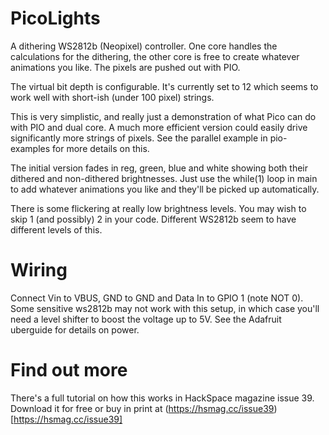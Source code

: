 # PicoLights

A dithering WS2812b (Neopixel) controller. One core handles the calculations for the dithering, the other core is free to create whatever animations you like. The pixels are pushed out with PIO.

The virtual bit depth is configurable. It's currently set to 12 which seems to work well with short-ish (under 100 pixel) strings.

This is very simplistic, and really just a demonstration of what Pico can do with PIO and dual core. A much more efficient version could easily drive significantly more strings of pixels. See the parallel example in pio-examples for more details on this.

The initial version fades in reg, green, blue and white showing both their dithered and non-dithered brightnesses. Just use the while(1) loop in main to add whatever animations you like and they'll be picked up automatically.

There is some flickering at really low brightness levels. You may wish to skip 1 (and possibly) 2 in your code. Different WS2812b seem to have different levels of this.

# Wiring
Connect Vin to VBUS, GND to GND and Data In to GPIO 1 (note NOT 0). Some sensitive ws2812b may not work with this setup, in which case you'll need a level shifter to boost the voltage up to 5V. See the Adafruit uberguide for details on power.

# Find out more
There's a full tutorial on how this works in HackSpace magazine issue 39. Download it for free or buy in print at (https://hsmag.cc/issue39)[https://hsmag.cc/issue39]
